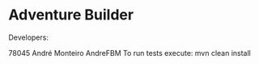 # Adventure Builder

Developers:

78045 André Monteiro AndreFBM 
To run tests execute: mvn clean install
 
